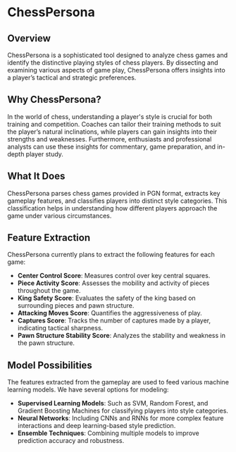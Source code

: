 # ChessPersona

## Overview
ChessPersona is a sophisticated tool designed to analyze chess games and identify the distinctive playing styles of chess players. By dissecting and examining various aspects of game play, ChessPersona offers insights into a player’s tactical and strategic preferences.

## Why ChessPersona?
In the world of chess, understanding a player's style is crucial for both training and competition. Coaches can tailor their training methods to suit the player’s natural inclinations, while players can gain insights into their strengths and weaknesses. Furthermore, enthusiasts and professional analysts can use these insights for commentary, game preparation, and in-depth player study.

## What It Does
ChessPersona parses chess games provided in PGN format, extracts key gameplay features, and classifies players into distinct style categories. This classification helps in understanding how different players approach the game under various circumstances.

## Feature Extraction
ChessPersona currently plans to extract the following features for each game:

- **Center Control Score**: Measures control over key central squares.
- **Piece Activity Score**: Assesses the mobility and activity of pieces throughout the game.
- **King Safety Score**: Evaluates the safety of the king based on surrounding pieces and pawn structure.
- **Attacking Moves Score**: Quantifies the aggressiveness of play.
- **Captures Score**: Tracks the number of captures made by a player, indicating tactical sharpness.
- **Pawn Structure Stability Score**: Analyzes the stability and weakness in the pawn structure.

## Model Possibilities
The features extracted from the gameplay are used to feed various machine learning models. We have several options for modeling:

- **Supervised Learning Models**: Such as SVM, Random Forest, and Gradient Boosting Machines for classifying players into style categories.
- **Neural Networks**: Including CNNs and RNNs for more complex feature interactions and deep learning-based style prediction.
- **Ensemble Techniques**: Combining multiple models to improve prediction accuracy and robustness.


